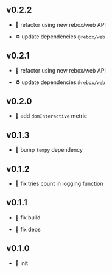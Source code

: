 ## v0.2.2

* 🐞 refactor using new rebox/web API

* ♻️ update dependencies `@rebox/web`

## v0.2.1

* 🐞 refactor using new rebox/web API

* ♻️ update dependencies `@rebox/web`

## v0.2.0

* 🌱 add `domInteractive` metric

## v0.1.3

* 🐞 bump `tempy` dependency

## v0.1.2

* 🐞 fix tries count in logging function

## v0.1.1

* 🐞 fix build

* 🐞 fix deps

## v0.1.0

* 🐣 init
